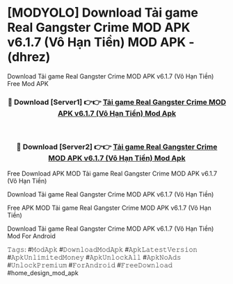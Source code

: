 # [MODYOLO] Download Tải game Real Gangster Crime MOD APK v6.1.7 (Vô Hạn Tiền) MOD APK - (dhrez)
Download Tải game Real Gangster Crime MOD APK v6.1.7 (Vô Hạn Tiền) Free Mod APK

<div align="center">
<h3>🔴 Download [Server1] 👉👉 <a href="https://apk-comot.site?title=Tải_game_Real_Gangster_Crime_MOD_APK_v6.1.7_(Vô_Hạn_Tiền)">Tải game Real Gangster Crime MOD APK v6.1.7 (Vô Hạn Tiền) Mod Apk</a></h3><br>

<h3>🔴 Download [Server2] 👉👉 <a href="https://apk-comot.site?title=Tải_game_Real_Gangster_Crime_MOD_APK_v6.1.7_(Vô_Hạn_Tiền)">Tải game Real Gangster Crime MOD APK v6.1.7 (Vô Hạn Tiền) Mod Apk</a></h3>
</div>


Free Download APK MOD Tải game Real Gangster Crime MOD APK v6.1.7 (Vô Hạn Tiền)

Download Tải game Real Gangster Crime MOD APK v6.1.7 (Vô Hạn Tiền) 

Free APK MOD Tải game Real Gangster Crime MOD APK v6.1.7 (Vô Hạn Tiền) 

Download Tải game Real Gangster Crime MOD APK v6.1.7 (Vô Hạn Tiền) Mod For Android

𝚃𝚊𝚐𝚜: #𝙼𝚘𝚍𝙰𝚙𝚔 #𝙳𝚘𝚠𝚗𝚕𝚘𝚊𝚍𝙼𝚘𝚍𝙰𝚙𝚔 #𝙰𝚙𝚔𝙻𝚊𝚝𝚎𝚜𝚝𝚅𝚎𝚛𝚜𝚒𝚘𝚗 #𝙰𝚙𝚔𝚄𝚗𝚕𝚒𝚖𝚒𝚝𝚎𝚍𝙼𝚘𝚗𝚎𝚢 #𝙰𝚙𝚔𝚄𝚗𝚕𝚘𝚌𝚔𝙰𝚕𝚕 #𝙰𝚙𝚔𝙽𝚘𝙰𝚍𝚜 #𝚄𝚗𝚕𝚘𝚌𝚔𝙿𝚛𝚎𝚖𝚒𝚞𝚖 #𝙵𝚘𝚛𝙰𝚗𝚍𝚛𝚘𝚒𝚍 #𝙵𝚛𝚎𝚎𝙳𝚘𝚠𝚗𝚕𝚘𝚊𝚍 #home_design_mod_apk